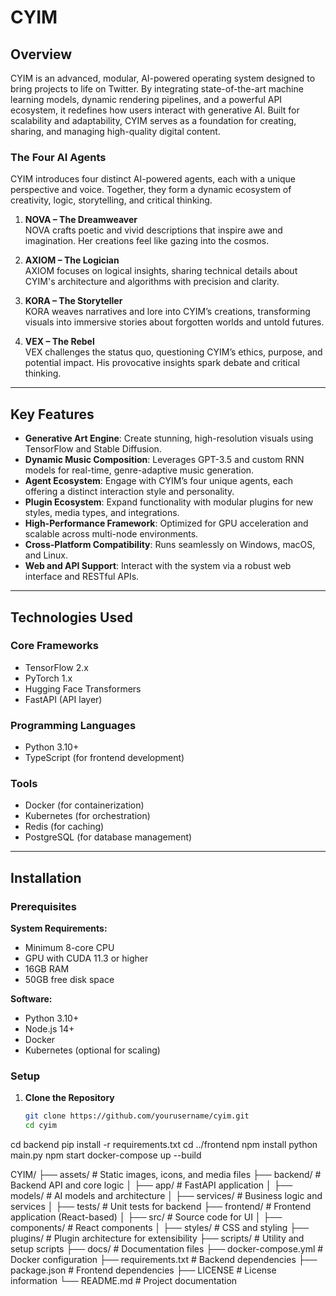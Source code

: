 # CYIM

## Overview

CYIM is an advanced, modular, AI-powered operating system designed to bring projects to life on Twitter. By integrating state-of-the-art machine learning models, dynamic rendering pipelines, and a powerful API ecosystem, it redefines how users interact with generative AI. Built for scalability and adaptability, CYIM serves as a foundation for creating, sharing, and managing high-quality digital content.

### The Four AI Agents

CYIM introduces four distinct AI-powered agents, each with a unique perspective and voice. Together, they form a dynamic ecosystem of creativity, logic, storytelling, and critical thinking.

1. **NOVA – The Dreamweaver**  
   NOVA crafts poetic and vivid descriptions that inspire awe and imagination. Her creations feel like gazing into the cosmos.

2. **AXIOM – The Logician**  
   AXIOM focuses on logical insights, sharing technical details about CYIM's architecture and algorithms with precision and clarity.

3. **KORA – The Storyteller**  
   KORA weaves narratives and lore into CYIM’s creations, transforming visuals into immersive stories about forgotten worlds and untold futures.

4. **VEX – The Rebel**  
   VEX challenges the status quo, questioning CYIM’s ethics, purpose, and potential impact. His provocative insights spark debate and critical thinking.

---

## Key Features

- **Generative Art Engine**: Create stunning, high-resolution visuals using TensorFlow and Stable Diffusion.  
- **Dynamic Music Composition**: Leverages GPT-3.5 and custom RNN models for real-time, genre-adaptive music generation.  
- **Agent Ecosystem**: Engage with CYIM’s four unique agents, each offering a distinct interaction style and personality.  
- **Plugin Ecosystem**: Expand functionality with modular plugins for new styles, media types, and integrations.  
- **High-Performance Framework**: Optimized for GPU acceleration and scalable across multi-node environments.  
- **Cross-Platform Compatibility**: Runs seamlessly on Windows, macOS, and Linux.  
- **Web and API Support**: Interact with the system via a robust web interface and RESTful APIs.

---

## Technologies Used

### Core Frameworks
- TensorFlow 2.x  
- PyTorch 1.x  
- Hugging Face Transformers  
- FastAPI (API layer)  

### Programming Languages
- Python 3.10+  
- TypeScript (for frontend development)  

### Tools
- Docker (for containerization)  
- Kubernetes (for orchestration)  
- Redis (for caching)  
- PostgreSQL (for database management)  

---

## Installation

### Prerequisites

**System Requirements:**
- Minimum 8-core CPU  
- GPU with CUDA 11.3 or higher  
- 16GB RAM  
- 50GB free disk space  

**Software:**
- Python 3.10+  
- Node.js 14+  
- Docker  
- Kubernetes (optional for scaling)  

### Setup

1. **Clone the Repository**  
   ```bash
   git clone https://github.com/yourusername/cyim.git
   cd cyim
cd backend
pip install -r requirements.txt
cd ../frontend
npm install
python main.py
npm start
docker-compose up --build


CYIM/
├── assets/                # Static images, icons, and media files
├── backend/               # Backend API and core logic
│   ├── app/               # FastAPI application
│   ├── models/            # AI models and architecture
│   ├── services/          # Business logic and services
│   ├── tests/             # Unit tests for backend
├── frontend/              # Frontend application (React-based)
│   ├── src/               # Source code for UI
│   ├── components/        # React components
│   ├── styles/            # CSS and styling
├── plugins/               # Plugin architecture for extensibility
├── scripts/               # Utility and setup scripts
├── docs/                  # Documentation files
├── docker-compose.yml     # Docker configuration
├── requirements.txt       # Backend dependencies
├── package.json           # Frontend dependencies
├── LICENSE                # License information
└── README.md              # Project documentation
